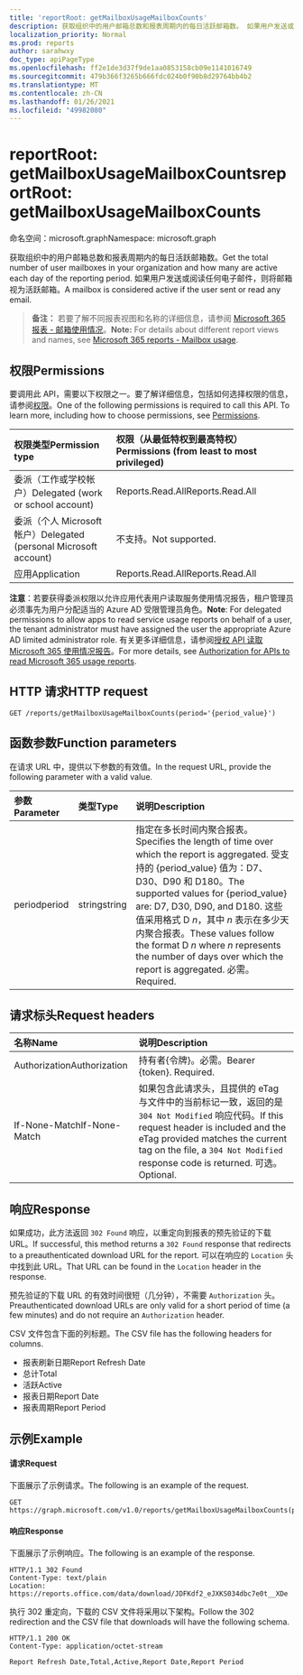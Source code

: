 ```yaml
---
title: 'reportRoot: getMailboxUsageMailboxCounts'
description: 获取组织中的用户邮箱总数和报表周期内的每日活跃邮箱数。 如果用户发送或阅读任何电子邮件，则将邮箱视为活跃邮箱。
localization_priority: Normal
ms.prod: reports
author: sarahwxy
doc_type: apiPageType
ms.openlocfilehash: ff2e1de3d37f9de1aa0853158cb09e1141016749
ms.sourcegitcommit: 479b366f3265b666fdc024b0f90b8d29764bb4b2
ms.translationtype: MT
ms.contentlocale: zh-CN
ms.lasthandoff: 01/26/2021
ms.locfileid: "49982080"
---
```

# <a name="reportroot-getmailboxusagemailboxcounts"></a><span data-ttu-id="a8b94-104">reportRoot: getMailboxUsageMailboxCounts</span><span class="sxs-lookup"><span data-stu-id="a8b94-104">reportRoot: getMailboxUsageMailboxCounts</span></span>

<span data-ttu-id="a8b94-105">命名空间：microsoft.graph</span><span class="sxs-lookup"><span data-stu-id="a8b94-105">Namespace: microsoft.graph</span></span>

<span data-ttu-id="a8b94-106">获取组织中的用户邮箱总数和报表周期内的每日活跃邮箱数。</span><span class="sxs-lookup"><span data-stu-id="a8b94-106">Get the total number of user mailboxes in your organization and how many are active each day of the reporting period.</span></span> <span data-ttu-id="a8b94-107">如果用户发送或阅读任何电子邮件，则将邮箱视为活跃邮箱。</span><span class="sxs-lookup"><span data-stu-id="a8b94-107">A mailbox is considered active if the user sent or read any email.</span></span>

> <span data-ttu-id="a8b94-108">**备注：** 若要了解不同报表视图和名称的详细信息，请参阅 [Microsoft 365 报表 - 邮箱使用情况](https://support.office.com/client/Mailbox-usage-beffbe01-ce2d-4614-9ae5-7898868e2729)。</span><span class="sxs-lookup"><span data-stu-id="a8b94-108">**Note:** For details about different report views and names, see [Microsoft 365 reports - Mailbox usage](https://support.office.com/client/Mailbox-usage-beffbe01-ce2d-4614-9ae5-7898868e2729).</span></span>

## <a name="permissions"></a><span data-ttu-id="a8b94-109">权限</span><span class="sxs-lookup"><span data-stu-id="a8b94-109">Permissions</span></span>

<span data-ttu-id="a8b94-p103">要调用此 API，需要以下权限之一。要了解详细信息，包括如何选择权限的信息，请参阅[权限](/graph/permissions-reference)。</span><span class="sxs-lookup"><span data-stu-id="a8b94-p103">One of the following permissions is required to call this API. To learn more, including how to choose permissions, see [Permissions](/graph/permissions-reference).</span></span>

| <span data-ttu-id="a8b94-112">权限类型</span><span class="sxs-lookup"><span data-stu-id="a8b94-112">Permission type</span></span>                        | <span data-ttu-id="a8b94-113">权限（从最低特权到最高特权）</span><span class="sxs-lookup"><span data-stu-id="a8b94-113">Permissions (from least to most privileged)</span></span> |
| :------------------------------------- | :--------------------------------------- |
| <span data-ttu-id="a8b94-114">委派（工作或学校帐户）</span><span class="sxs-lookup"><span data-stu-id="a8b94-114">Delegated (work or school account)</span></span>     | <span data-ttu-id="a8b94-115">Reports.Read.All</span><span class="sxs-lookup"><span data-stu-id="a8b94-115">Reports.Read.All</span></span>                         |
| <span data-ttu-id="a8b94-116">委派（个人 Microsoft 帐户）</span><span class="sxs-lookup"><span data-stu-id="a8b94-116">Delegated (personal Microsoft account)</span></span> | <span data-ttu-id="a8b94-117">不支持。</span><span class="sxs-lookup"><span data-stu-id="a8b94-117">Not supported.</span></span>                           |
| <span data-ttu-id="a8b94-118">应用</span><span class="sxs-lookup"><span data-stu-id="a8b94-118">Application</span></span>                            | <span data-ttu-id="a8b94-119">Reports.Read.All</span><span class="sxs-lookup"><span data-stu-id="a8b94-119">Reports.Read.All</span></span>                         |

<span data-ttu-id="a8b94-120">**注意**：若要获得委派权限以允许应用代表用户读取服务使用情况报告，租户管理员必须事先为用户分配适当的 Azure AD 受限管理员角色。</span><span class="sxs-lookup"><span data-stu-id="a8b94-120">**Note**: For delegated permissions to allow apps to read service usage reports on behalf of a user, the tenant administrator must have assigned the user the appropriate Azure AD limited administrator role.</span></span> <span data-ttu-id="a8b94-121">有关更多详细信息，请参阅[授权 API 读取 Microsoft 365 使用情况报告](/graph/reportroot-authorization)。</span><span class="sxs-lookup"><span data-stu-id="a8b94-121">For more details, see [Authorization for APIs to read Microsoft 365 usage reports](/graph/reportroot-authorization).</span></span>

## <a name="http-request"></a><span data-ttu-id="a8b94-122">HTTP 请求</span><span class="sxs-lookup"><span data-stu-id="a8b94-122">HTTP request</span></span>


<!-- { "blockType": "ignored" } --> 

```http
GET /reports/getMailboxUsageMailboxCounts(period='{period_value}')
```

## <a name="function-parameters"></a><span data-ttu-id="a8b94-123">函数参数</span><span class="sxs-lookup"><span data-stu-id="a8b94-123">Function parameters</span></span>

<span data-ttu-id="a8b94-124">在请求 URL 中，提供以下参数的有效值。</span><span class="sxs-lookup"><span data-stu-id="a8b94-124">In the request URL, provide the following parameter with a valid value.</span></span>

| <span data-ttu-id="a8b94-125">参数</span><span class="sxs-lookup"><span data-stu-id="a8b94-125">Parameter</span></span> | <span data-ttu-id="a8b94-126">类型</span><span class="sxs-lookup"><span data-stu-id="a8b94-126">Type</span></span>   | <span data-ttu-id="a8b94-127">说明</span><span class="sxs-lookup"><span data-stu-id="a8b94-127">Description</span></span>                              |
| :-------- | :----- | :--------------------------------------- |
| <span data-ttu-id="a8b94-128">period</span><span class="sxs-lookup"><span data-stu-id="a8b94-128">period</span></span>    | <span data-ttu-id="a8b94-129">string</span><span class="sxs-lookup"><span data-stu-id="a8b94-129">string</span></span> | <span data-ttu-id="a8b94-130">指定在多长时间内聚合报表。</span><span class="sxs-lookup"><span data-stu-id="a8b94-130">Specifies the length of time over which the report is aggregated.</span></span> <span data-ttu-id="a8b94-131">受支持的 {period_value} 值为：D7、D30、D90 和 D180。</span><span class="sxs-lookup"><span data-stu-id="a8b94-131">The supported values for {period_value} are: D7, D30, D90, and D180.</span></span> <span data-ttu-id="a8b94-132">这些值采用格式 D *n*，其中 *n* 表示在多少天内聚合报表。</span><span class="sxs-lookup"><span data-stu-id="a8b94-132">These values follow the format D *n* where *n* represents the number of days over which the report is aggregated.</span></span> <span data-ttu-id="a8b94-133">必需。</span><span class="sxs-lookup"><span data-stu-id="a8b94-133">Required.</span></span> |

## <a name="request-headers"></a><span data-ttu-id="a8b94-134">请求标头</span><span class="sxs-lookup"><span data-stu-id="a8b94-134">Request headers</span></span>

| <span data-ttu-id="a8b94-135">名称</span><span class="sxs-lookup"><span data-stu-id="a8b94-135">Name</span></span>          | <span data-ttu-id="a8b94-136">说明</span><span class="sxs-lookup"><span data-stu-id="a8b94-136">Description</span></span>                              |
| :------------ | :--------------------------------------- |
| <span data-ttu-id="a8b94-137">Authorization</span><span class="sxs-lookup"><span data-stu-id="a8b94-137">Authorization</span></span> | <span data-ttu-id="a8b94-p106">持有者{令牌}。必需。</span><span class="sxs-lookup"><span data-stu-id="a8b94-p106">Bearer {token}. Required.</span></span>                |
| <span data-ttu-id="a8b94-140">If-None-Match</span><span class="sxs-lookup"><span data-stu-id="a8b94-140">If-None-Match</span></span> | <span data-ttu-id="a8b94-141">如果包含此请求头，且提供的 eTag 与文件中的当前标记一致，返回的是 `304 Not Modified` 响应代码。</span><span class="sxs-lookup"><span data-stu-id="a8b94-141">If this request header is included and the eTag provided matches the current tag on the file, a `304 Not Modified` response code is returned.</span></span> <span data-ttu-id="a8b94-142">可选。</span><span class="sxs-lookup"><span data-stu-id="a8b94-142">Optional.</span></span> |

## <a name="response"></a><span data-ttu-id="a8b94-143">响应</span><span class="sxs-lookup"><span data-stu-id="a8b94-143">Response</span></span>

<span data-ttu-id="a8b94-144">如果成功，此方法返回 `302 Found` 响应，以重定向到报表的预先验证的下载 URL。</span><span class="sxs-lookup"><span data-stu-id="a8b94-144">If successful, this method returns a `302 Found` response that redirects to a preauthenticated download URL for the report.</span></span> <span data-ttu-id="a8b94-145">可以在响应的 `Location` 头中找到此 URL。</span><span class="sxs-lookup"><span data-stu-id="a8b94-145">That URL can be found in the `Location` header in the response.</span></span>

<span data-ttu-id="a8b94-146">预先验证的下载 URL 的有效时间很短（几分钟），不需要 `Authorization` 头。</span><span class="sxs-lookup"><span data-stu-id="a8b94-146">Preauthenticated download URLs are only valid for a short period of time (a few minutes) and do not require an `Authorization` header.</span></span>

<span data-ttu-id="a8b94-147">CSV 文件包含下面的列标题。</span><span class="sxs-lookup"><span data-stu-id="a8b94-147">The CSV file has the following headers for columns.</span></span>

- <span data-ttu-id="a8b94-148">报表刷新日期</span><span class="sxs-lookup"><span data-stu-id="a8b94-148">Report Refresh Date</span></span>
- <span data-ttu-id="a8b94-149">总计</span><span class="sxs-lookup"><span data-stu-id="a8b94-149">Total</span></span>
- <span data-ttu-id="a8b94-150">活跃</span><span class="sxs-lookup"><span data-stu-id="a8b94-150">Active</span></span>
- <span data-ttu-id="a8b94-151">报表日期</span><span class="sxs-lookup"><span data-stu-id="a8b94-151">Report Date</span></span>
- <span data-ttu-id="a8b94-152">报表周期</span><span class="sxs-lookup"><span data-stu-id="a8b94-152">Report Period</span></span>

## <a name="example"></a><span data-ttu-id="a8b94-153">示例</span><span class="sxs-lookup"><span data-stu-id="a8b94-153">Example</span></span>

#### <a name="request"></a><span data-ttu-id="a8b94-154">请求</span><span class="sxs-lookup"><span data-stu-id="a8b94-154">Request</span></span>

<span data-ttu-id="a8b94-155">下面展示了示例请求。</span><span class="sxs-lookup"><span data-stu-id="a8b94-155">The following is an example of the request.</span></span>


<!--{
  "blockType": "ignored",
  "isComposable": true,
  "name": "reportroot_getmailboxusagemailboxcounts"
}-->

```msgraph-interactive
GET https://graph.microsoft.com/v1.0/reports/getMailboxUsageMailboxCounts(period='D7')
```


#### <a name="response"></a><span data-ttu-id="a8b94-156">响应</span><span class="sxs-lookup"><span data-stu-id="a8b94-156">Response</span></span>

<span data-ttu-id="a8b94-157">下面展示了示例响应。</span><span class="sxs-lookup"><span data-stu-id="a8b94-157">The following is an example of the response.</span></span>

<!-- {
  "blockType": "response",
  "truncated": true,
  "@odata.type": "microsoft.graph.report"
} -->

```http
HTTP/1.1 302 Found
Content-Type: text/plain
Location: https://reports.office.com/data/download/JDFKdf2_eJXKS034dbc7e0t__XDe
```

<span data-ttu-id="a8b94-158">执行 302 重定向，下载的 CSV 文件将采用以下架构。</span><span class="sxs-lookup"><span data-stu-id="a8b94-158">Follow the 302 redirection and the CSV file that downloads will have the following schema.</span></span>

<!-- { "blockType": "ignored" } --> 

```http
HTTP/1.1 200 OK
Content-Type: application/octet-stream

Report Refresh Date,Total,Active,Report Date,Report Period
```
<!-- uuid: 8fcb5dbc-d5aa-4681-8e31-b001d5168d79 
2015-10-25 14:57:30 UTC -->
<!-- {
  "type": "#page.annotation",
  "description": "Example",
  "keywords": "",
  "section": "documentation",
  "tocPath": "",
  "suppressions": [
  ]
}-->

